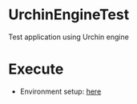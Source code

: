 # UrchinEngineTest
Test application using Urchin engine

# Execute
* Environment setup: [here](./DEV.md)
